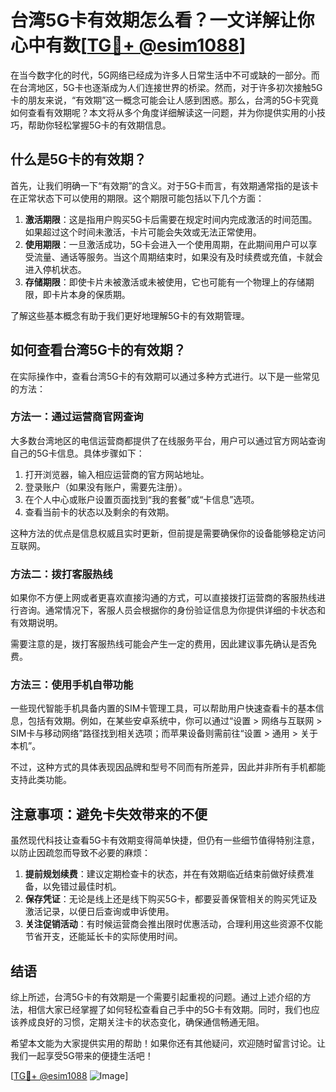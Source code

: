 # 台湾5G卡有效期怎么看？一文详解让你心中有数[[TG💪+ @esim1088](https://t.me/s/esim1088)]

在当今数字化的时代，5G网络已经成为许多人日常生活中不可或缺的一部分。而在台湾地区，5G卡也逐渐成为人们连接世界的桥梁。然而，对于许多初次接触5G卡的朋友来说，“有效期”这一概念可能会让人感到困惑。那么，台湾的5G卡究竟如何查看有效期呢？本文将从多个角度详细解读这一问题，并为你提供实用的小技巧，帮助你轻松掌握5G卡的有效期信息。

## 什么是5G卡的有效期？

首先，让我们明确一下“有效期”的含义。对于5G卡而言，有效期通常指的是该卡在正常状态下可以使用的期限。这个期限可能包括以下几个方面：

1. **激活期限**：这是指用户购买5G卡后需要在规定时间内完成激活的时间范围。如果超过这个时间未激活，卡片可能会失效或无法正常使用。
2. **使用期限**：一旦激活成功，5G卡会进入一个使用周期，在此期间用户可以享受流量、通话等服务。当这个周期结束时，如果没有及时续费或充值，卡就会进入停机状态。
3. **存储期限**：即使卡片未被激活或未被使用，它也可能有一个物理上的存储期限，即卡片本身的保质期。

了解这些基本概念有助于我们更好地理解5G卡的有效期管理。

## 如何查看台湾5G卡的有效期？

在实际操作中，查看台湾5G卡的有效期可以通过多种方式进行。以下是一些常见的方法：

### 方法一：通过运营商官网查询

大多数台湾地区的电信运营商都提供了在线服务平台，用户可以通过官方网站查询自己的5G卡信息。具体步骤如下：

1. 打开浏览器，输入相应运营商的官方网站地址。
2. 登录账户（如果没有账户，需要先注册）。
3. 在个人中心或账户设置页面找到“我的套餐”或“卡信息”选项。
4. 查看当前卡的状态以及剩余的有效期。

这种方法的优点是信息权威且实时更新，但前提是需要确保你的设备能够稳定访问互联网。

### 方法二：拨打客服热线

如果你不方便上网或者更喜欢直接沟通的方式，可以直接拨打运营商的客服热线进行咨询。通常情况下，客服人员会根据你的身份验证信息为你提供详细的卡状态和有效期说明。

需要注意的是，拨打客服热线可能会产生一定的费用，因此建议事先确认是否免费。

### 方法三：使用手机自带功能

一些现代智能手机具备内置的SIM卡管理工具，可以帮助用户快速查看卡的基本信息，包括有效期。例如，在某些安卓系统中，你可以通过“设置 > 网络与互联网 > SIM卡与移动网络”路径找到相关选项；而苹果设备则需前往“设置 > 通用 > 关于本机”。

不过，这种方式的具体表现因品牌和型号不同而有所差异，因此并非所有手机都能支持此类功能。

## 注意事项：避免卡失效带来的不便

虽然现代科技让查看5G卡有效期变得简单快捷，但仍有一些细节值得特别注意，以防止因疏忽而导致不必要的麻烦：

1. **提前规划续费**：建议定期检查卡的状态，并在有效期临近结束前做好续费准备，以免错过最佳时机。
2. **保存凭证**：无论是线上还是线下购买5G卡，都要妥善保管相关的购买凭证及激活记录，以便日后查询或申诉使用。
3. **关注促销活动**：有时候运营商会推出限时优惠活动，合理利用这些资源不仅能节省开支，还能延长卡的实际使用时间。

## 结语

综上所述，台湾5G卡的有效期是一个需要引起重视的问题。通过上述介绍的方法，相信大家已经掌握了如何轻松查看自己手中的5G卡有效期。同时，我们也应该养成良好的习惯，定期关注卡的状态变化，确保通信畅通无阻。

希望本文能为大家提供实用的帮助！如果你还有其他疑问，欢迎随时留言讨论。让我们一起享受5G带来的便捷生活吧！

[[TG💪+ @esim1088](https://t.me/s/esim1088) ![Image](https://i.postimg.cc/4NQfJmqS/Snipaste-2025-05-13-00-14-12.png)]